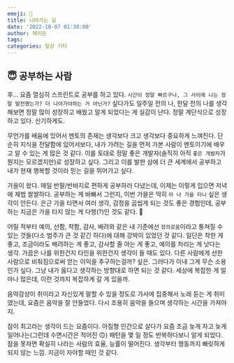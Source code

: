 ```yaml
---
emoji: 💨
title: 나아가는 길
date: '2022-10-07 01:30:00'
author: 제이든
tags:
categories: 일상 기타
---
```


## 😇 공부하는 사람

후... 요즘 열심히 스프린트로 공부를 하고 있다. `시간이 정말 빠르구나, 그 사이에 나는 정말 발전했는가? 더 나아가야하는 거 아닌가?` 싶다가도 일주일 전의 나, 한달 전의 나를 생각해보면 정말 많이 성장하고 배웠고 알게 되었다는 게 실감이 난다. 정말 계단식으로 성장하고 있다. 신기하게도.<br/>

무언가를 배움에 있어서 멘토의 존재는 생각보다 크고 생각보다 중요하게 느껴진다. 단순히 지식을 전달함에 있어서보다, 내가 가려는 길을 먼저 가본 사람이 멘토이기에 배우고 알 수 있는 게 많은 것 같다. 이를 토대로 정말 좋은 개발자(솔직히 아직 `좋은 개발자`가 뭔지는 모르겠지만)로 성장하고 싶다. 그리고 이를 발판 삼에 더 큰 세계에서 공부하고 내가 현재 행복할 것이라 믿는 길을 뛰어가고 싶다.<br/>

가을이 왔다. 매일 반팔/반바지로 편하게 공부하러 다녔는데, 이제는 이렇게 입으면 저녁에 제법 쌀쌀하다. 공부하는 게 바빠서 그런지, 이번 가을은 딱히 `아 나 가을 타나` 싶은 생각이 안든다. 은근 가을 타면서 여러 생각, 감정을 곱씹게 되는 것도 좋은 경험인데, 공부하는 지금은 가을 타지 않는 게 다행(?)인 것도 같다. 🍂<br/>

어릴 적부터 예의, 선함, 착함, 감사, 배려와 같은 내 기준에선 `정의로움`이라고 퉁쳐질 수 있는 것들(다소 범주가 큰 것 같긴 하다)에 대해 강박이 있었던 것 같다. 일단은 착한 게 좋고, 조금이라도 배려하는 게 좋고, 감사할 줄 아는 게 좋고, 예의를 차리는 게 낫다는 생각. 가끔은 나를 위한건지 타인을 위한건지 생각이 들 때도 있다. 다른 사람에게 선한 사람으로 비춰짐으로써 얻는 이익을 추구하는걸까? 싶은. 그러다가 이내 그게 무슨 소용인가 싶다. 그냥 내가 옳다고 생각하는 방향대로 하면 되는 것 같다. 세상에 복잡한 게 얼마나 많은데, 이런 것까지 복잡하게 갈 게 있을까. <br/>

음악감상이 취미라고 자신있게 말할 수 있을 정도로 가사에 집중해서 노래 듣는 게 취미였는데, 요즘은 음악을 잘 안들었다. 다시 조용히 음악을 들으며 생각하는 시간을 가져야지. <br/>

잠이 최고라는 생각이 드는 요즘이다. 아침형 인간으로 살다가 요즘 조금 늦게 자고 늦게 일어나는(그런데 수면시간은 적어진 🙃) 패턴을 몇 일 정도 반복하다보니 알게 되었다. 잠을 못자면 확실히 나라는 사람의 효율, 능률이 떨어진다. 생각부터 행동까지 빠릿하게 되지 않는 느낌. 지금이 자야할 때인 것 같다.

```toc

```

